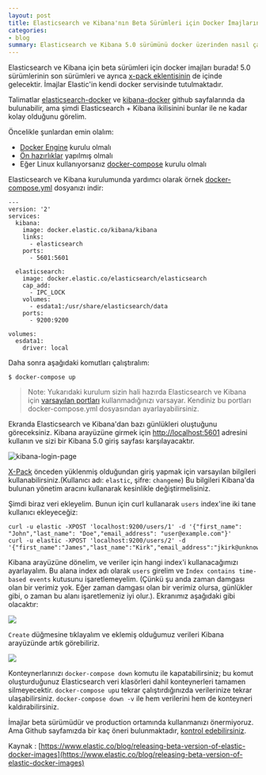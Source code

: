 ```yaml
---
layout: post
title: Elasticsearch ve Kibana'nın Beta Sürümleri için Docker İmajlarına Giriş (Çeviri)
categories:
- blog
summary: Elasticsearch ve Kibana 5.0 sürümünü docker üzerinden nasıl çalıştırırız ve hızlı bir geliştirme ortamını nasıl kurarız.
---
```


Elasticsearch ve Kibana için beta sürümleri için docker imajları burada! 5.0 sürümlerinin son sürümleri ve 
ayrıca [x-pack eklentisinin](https://www.elastic.co/downloads/x-pack) de içinde gelecektir. İmajlar 
Elastic'in kendi docker servisinde tutulmaktadır. 

Talimatlar [elasticsearch-docker](https://github.com/elastic/elasticsearch-docker) ve 
[kibana-docker](https://github.com/elastic/kibana-docker) github sayfalarında da bulunabilir, ama şimdi
Elasticsearch + Kibana ikilisinini bunlar ile ne kadar kolay olduğunu görelim.

Öncelikle şunlardan emin olalım:

 - [Docker Engine](https://docs.docker.com/engine/installation/) kurulu olmalı
 - [Ön hazırlıklar](https://github.com/elastic/elasticsearch-docker#host-prerequisites) yapılmış olmalı
 - Eğer Linux kullanıyorsanız [docker-compose](https://github.com/docker/compose/releases/latest) kurulu olmalı
 
Elasticsearch ve Kibana kurulumunda yardımcı olarak örnek [docker-compose.yml]() dosyanızı indir:

```
---
version: '2'
services:
  kibana:
    image: docker.elastic.co/kibana/kibana
    links:
      - elasticsearch
    ports:
      - 5601:5601

  elasticsearch:
    image: docker.elastic.co/elasticsearch/elasticsearch
    cap_add:
      - IPC_LOCK
    volumes:
      - esdata1:/usr/share/elasticsearch/data
    ports:
      - 9200:9200

volumes:
  esdata1:
    driver: local
```

Daha sonra aşağıdaki komutları çalıştıralım:

```
$ docker-compose up
```

> Note: Yukarıdaki kurulum sizin hali hazırda Elasticsearch ve Kibana için 
> [varsayılan portları](https://gist.github.com/dliappis/52de1f4bb10fd23f5b91ea5fcb5d2560#file-docker-compose-yml-L9-L18) 
> kullanmadığınızı varsayar. Kendiniz bu portları docker-compose.yml dosyasından ayarlayabilirsiniz. 

Ekranda Elasticsearch ve Kibana'dan bazı günlükleri oluştuğunu göreceksiniz. Kibana arayüzüne girmek için
[http://localhost:5601](http://localhost:5601) adresini kullanın ve sizi bir Kibana 5.0 giriş sayfası 
karşılayacaktır.

![kibana-login-page](https://www.elastic.co/assets/blt396c10498991296c/Kibana-5.0-login.png)

[X-Pack](https://www.elastic.co/downloads/x-pack) önceden yüklenmiş olduğundan giriş yapmak için 
varsayılan bilgileri kullanabilirsiniz.(Kullanıcı adı: `elastic`, şifre: `changeme`) Bu bilgileri Kibana'da bulunan
yönetim aracını kullanarak kesinlikle değiştirmelisiniz.

Şimdi biraz veri ekleyelim.  Bunun için curl kullanarak `users` index'ine iki tane kullanıcı ekleyeceğiz:

```
curl -u elastic -XPOST 'localhost:9200/users/1' -d '{"first_name": "John","last_name": "Doe","email_address": "user@example.com"}'
curl -u elastic -XPOST 'localhost:9200/users/2' -d '{"first_name":"James","last_name":"Kirk","email_address":"jkirk@unknowngalaxy.com"}'
```

Kibana arayüzüne dönelim, ve veriler için hangi index'i kullanacağımızı ayarlayalım. Bu alana index adı 
olarak `users` girelim ve `Index contains time-based events` kutusunu işaretlemeyelim. (Çünkü şu anda 
zaman damgası olan bir verimiz yok. Eğer zaman damgası olan bir verimiz olursa, günlükler gibi, o zaman bu alanı işaretlemeniz iyi olur.). Ekranımız aşağıdaki gibi olacaktır:

![](https://www.elastic.co/assets/bltadc2c18663857c8b/Kibana-5.0-configureindex.png)

`Create` düğmesine tıklayalım ve eklemiş olduğumuz verileri Kibana arayüzünde artık görebiliriz.

![](https://www.elastic.co/assets/blt4f2f0d63e73f09a8/Kibana-5.0-discover.png)

Konteynerlarınızı `docker-compose down` komutu ile kapatabilirsiniz; bu komut oluşturduğunuz 
Elasticsearch veri klasörleri dahil konteynerleri tamamen silmeyecektir. `docker-compose up`u tekrar 
çalıştırdığınızda verilerinize tekrar ulaşabilirsiniz. `docker-compose down -v` ile hem verilerini hem de 
konteyneri kaldırabilirsiniz. 

İmajlar beta sürümüdür ve production ortamında kullanmanızı önermiyoruz. Ama Github sayfamızda bir kaç 
öneri bulunmaktadır, [kontrol edebilirsiniz](https://github.com/elastic/elasticsearch-docker#notes-for-production-use-and-defaults).

Kaynak : [https://www.elastic.co/blog/releasing-beta-version-of-elastic-docker-images](https://www.elastic.co/blog/releasing-beta-version-of-elastic-docker-images)